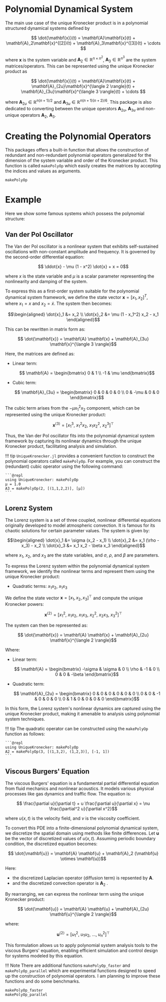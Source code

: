 # Polynomial Dynamical System

The main use case of the unique Kronecker product is in a polynomial structured dynamical systems defined by

```math
    \dot{\mathbf{x}}(t) = \mathbf{A}\mathbf{x}(t) + \mathbf{A}_2\mathbf{x}^{[2]}(t) + \mathbf{A}_3\mathbf{x}^{[3]}(t) + \cdots 
```

where $\mathbf{x}$ is the system variable and $\mathbf{A}_2\in\mathbb{R}^{n\times n^2}$, $\mathbf{A}_3\in\mathbb{R}^{n^3}$ are the system matrices/operators. This can be represented using the unique Kronecker product as 

```math
    \dot{\mathbf{x}}(t) = \mathbf{A}\mathbf{x}(t) + \mathbf{A}_{2u}\mathbf{x}^{\langle 2 \rangle}(t) + \mathbf{A}_{3u}\mathbf{x}^{\langle 3 \rangle}(t) + \cdots  
```

where $\mathbf{A}_{2u}\in\mathbb{R}^{n(n+1)/2}$ and $\mathbf{A}_{3u}\in\mathbb{R}^{n(n+1)(n+2)/6}$. This package is also dedicated to converting between the unique operators $\mathbf{A}_{2u},~\mathbf{A}_{3u}$ and non-unique operators $\mathbf{A}_2,~\mathbf{A}_3$. 


# Creating the Polynomial Operators
This packages offers a built-in function that allows the construction of redundant and non-redundant polynomial operators generalized for the dimension of the system variable and order of the Kronecker product. This function is called `makePolyOp` which easily creates the matrices by accepting the indices and values as arguments.

```@docs
makePolyOp
```

# Example

Here we show some famous systems which possess the polynomial structure:

## Van der Pol Oscillator

The Van der Pol oscillator is a nonlinear system that exhibits self-sustained oscillations with non-constant amplitude and frequency. It is governed by the second-order differential equation:

```math
    \ddot{x} - \mu (1 - x^2) \dot{x} + x = 0
```

where $x$ is the state variable and $\mu$ is a scalar parameter representing the nonlinearity and damping of the system.

To express this as a first-order system suitable for the polynomial dynamical system framework, we define the state vector $\mathbf{x} = [x_1, x_2]^T$, where $x_1 = x$ and $x_2 = \dot{x}$. The system then becomes:

```math
\begin{aligned}
    \dot{x}_1 &= x_2 \\
    \dot{x}_2 &= \mu (1 - x_1^2) x_2 - x_1
\end{aligned}
```

This can be rewritten in matrix form as:

```math
    \dot{\mathbf{x}} = \mathbf{A} \mathbf{x} + \mathbf{A}_{3u} \mathbf{x}^{\langle 3 \rangle}
```

Here, the matrices are defined as:

- Linear term:

  ```math
      \mathbf{A} = \begin{bmatrix}
          0 & 1 \\
          -1 & \mu
      \end{bmatrix}
  ```

- Cubic term:

  ```math
      \mathbf{A}_{3u} = \begin{bmatrix}
          0 & 0 & 0 & 0 \\
          0 & -\mu & 0 & 0
      \end{bmatrix}
  ```

The cubic term arises from the $- \mu x_1^2 x_2$ component, which can be represented using the unique Kronecker product:

```math
    \mathbf{x}^{\langle 3 \rangle} = [x_1^3,~x_1^2 x_2, ~x_1 x_2^2, ~x_2^3]^\top
```

Thus, the Van der Pol oscillator fits into the polynomial dynamical system framework by capturing its nonlinear dynamics through the unique Kronecker product, facilitating analysis and simulation.

!!! tip 
    `UniqueKronecker.jl` provides a convenient function to construct the polynomial operators called `makePolyOp`. For example, you can construct the (redundant) cubic operator using the following command:

    ```@repl
    using UniqueKronecker: makePolyOp
    μ = 1.0
    A3 = makePolyOp(2, [(1,1,2,2)], [μ])
    ```

## Lorenz System

The Lorenz system is a set of three coupled, nonlinear differential equations originally developed to model atmospheric convection. It is famous for its chaotic solutions for certain parameter values. The system is given by:

```math
\begin{aligned}
    \dot{x}_1 &= \sigma (x_2 - x_1) \\
    \dot{x}_2 &= x_1 (\rho - x_3) - x_2 \\
    \dot{x}_3 &= x_1 x_2 - \beta x_3
\end{aligned}
```

where $x_1$, $x_2$, and $x_3$ are the state variables, and $\sigma$, $\rho$, and $\beta$ are parameters.

To express the Lorenz system within the polynomial dynamical system framework, we identify the nonlinear terms and represent them using the unique Kronecker product:

- Quadratic terms: $x_1 x_2$, $x_1 x_3$

We define the state vector $\mathbf{x} = [x_1, x_2, x_3]^\top$ and compute the unique Kronecker powers:

```math
    \mathbf{x}^{\langle 2 \rangle} = [x_1^2, ~x_1 x_2, ~x_1 x_3, ~x_2^2, ~x_2 x_3, ~x_3^2]^\top
```

The system can then be represented as:

```math
    \dot{\mathbf{x}} = \mathbf{A} \mathbf{x} + \mathbf{A}_{2u} \mathbf{x}^{\langle 2 \rangle}
```

Where:

- Linear term:

  ```math
      \mathbf{A} = \begin{bmatrix}
          -\sigma & \sigma & 0 \\
          \rho & -1 & 0 \\
          0 & 0 & -\beta
      \end{bmatrix}
  ```

- Quadratic term:

  ```math
      \mathbf{A}_{2u} = \begin{bmatrix}
          0 & 0 & 0 & 0 & 0 & 0 \\
          0 & 0 & -1 & 0 & 0 & 0 \\
          0 & 1 & 0 & 0 & 0 & 0
      \end{bmatrix}
  ```

In this form, the Lorenz system's nonlinear dynamics are captured using the unique Kronecker product, making it amenable to analysis using polynomial system techniques.

!!! tip
    The quadratic operator can be constructed using the `makePolyOp` function as follows:

    ```@repl
    using UniqueKronecker: makePolyOp
    A2 = makePolyOp(3, [(1,3,2), (1,2,3)], [-1, 1])
    ```

## Viscous Burgers' Equation

The viscous Burgers' equation is a fundamental partial differential equation from fluid mechanics and nonlinear acoustics. It models various physical processes like gas dynamics and traffic flow. The equation is:

```math
    \frac{\partial u}{\partial t} + u \frac{\partial u}{\partial x} = \nu \frac{\partial^2 u}{\partial x^2}
```

where $u(x, t)$ is the velocity field, and $\nu$ is the viscosity coefficient.

To convert this PDE into a finite-dimensional polynomial dynamical system, we discretize the spatial domain using methods like finite differences. Let $\mathbf{u}$ be the vector of discretized values of $u(x, t)$. Assuming periodic boundary condition, the discretized equation becomes:

```math
    \dot{\mathbf{u}} = \mathbf{A} \mathbf{u} + \mathbf{A}_2 (\mathbf{u} \otimes \mathbf{u})
```

Here:

- the discretized Laplacian operator (diffusion term) is repsented by $\mathbf{A}$.
- and the discretized convection operator is $\mathbf{A}_2$ .

By rearranging, we can express the nonlinear term using the unique Kronecker product:

```math
    \dot{\mathbf{u}} = \mathbf{A} \mathbf{u} + \mathbf{A}_{2u} \mathbf{u}^{\langle 2 \rangle}
```

where:

```math
    \mathbf{u}^{\langle 2 \rangle} = [u_1^2, ~u_1 u_2, ~\dots, ~u_n^2]^\top
```

This formulation allows us to apply polynomial system analysis tools to the viscous Burgers' equation, enabling efficient simulation and control design for systems modeled by this equation.

!!! Note
    There are additional functions `makePolyOp_faster` and `makePolyOp_parallel` which are experimental functions designed to speed up the construction of polynomial operators. I am planning to improve these functions and do some benchmarks.


```@docs
makePolyOp_faster
makePolyOp_parallel
```